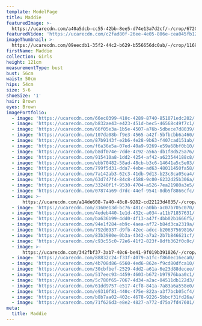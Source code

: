 ```yaml
---
template: ModelPage
title: Maddie
featuredImage: >-
  https://ucarecdn.com/a40a5dcb-cc55-42bb-8ee5-d74e13a7d2cf/-/crop/6720x3999/0,0/-/preview/
featuredVideo: 'https://ucarecdn.com/c2fad80f-26ee-4e05-806e-cea045fb12d1/'
imageThumbnail: >-
  https://ucarecdn.com/09eecdb1-35f2-44c2-b629-b556656dc0ab/-/crop/1169x1627/619,5/-/preview/
firstName: Maddie
collection: Girls
height: 121cm
measurementType: bust
bust: 56cm
waist: 50cm
hips: 54cm
size: 5-6
shoeSize: '1'
hair: Brown
eyes: Brown
imagePortfolio:
  - image: 'https://ucarecdn.com/66ec0399-410c-4289-8740-851071edc202/'
  - image: 'https://ucarecdn.com/b832ae43-e423-451d-bec5-46568c49f7c1/'
  - image: 'https://ucarecdn.com/66f05e3a-1b5e-4507-a76b-5dbece7d8039/'
  - image: 'https://ucarecdn.com/107da08b-f9e3-4565-a42f-5bfbcbb6a460/'
  - image: 'https://ucarecdn.com/87b9143f-e2b6-4e28-9b63-f407cad151ab/'
  - image: 'https://ucarecdn.com/f6a36e5a-07ed-40a9-9269-e59a68bf0b10/'
  - image: 'https://ucarecdn.com/b8df074e-7dde-4c92-a56a-db1f8d525a76/'
  - image: 'https://ucarecdn.com/915410a8-1dd2-4254-af42-a623544188c8/'
  - image: 'https://ucarecdn.com/ebb70482-58ad-48cb-b3c6-14641a5c5e03/'
  - image: 'https://ucarecdn.com/799f5d31-dda7-4ebe-ad63-48011450fa58/'
  - image: 'https://ucarecdn.com/7a142ab3-62c3-41db-9d13-b23c8ca05ea4/'
  - image: 'https://ucarecdn.com/63d747f4-84c8-4588-9c00-6232d25b306a/'
  - image: 'https://ucarecdn.com/33240f1f-9530-4704-a526-7ea21980a3e5/'
  - image: 'https://ucarecdn.com/07874a69-d7dc-44ef-9541-8db5f8866cfc/'
  - image: >-
      https://ucarecdn.com/a14de608-7a40-48c8-9282-cd22123d4035/-/crop/576x300/126,0/-/preview/
  - image: 'https://ucarecdn.com/3160e13d-bc76-481c-a0bb-ac07b705c070/'
  - image: 'https://ucarecdn.com/4edeb440-1e1d-432c-a034-a11b71857631/'
  - image: 'https://ucarecdn.com/ba636b99-4dd0-4f13-a47f-4bb02b1666f5/'
  - image: 'https://ucarecdn.com/94e1f284-eb9c-4aea-af72-b84d3ca2319a/'
  - image: 'https://ucarecdn.com/792d6937-d9fb-42ec-adcc-b20637569816/'
  - image: 'https://ucarecdn.com/83b3980e-0b3a-4342-a7a2-2b7b846621cf/'
  - image: 'https://ucarecdn.com/c93c55c0-72e6-41f2-823f-8dfb362f0c0c/'
  - image: >-
      https://ucarecdn.com/342fbf37-3ab7-40c6-be41-9f019b391026/-/crop/704x740/0,0/-/preview/
  - image: 'https://ucarecdn.com/88832c24-f33f-4079-a1fc-f860ec16eca0/'
  - image: 'https://ucarecdn.com/4b708d86-6560-4ed6-862e-f9cd80dfca10/'
  - image: 'https://ucarecdn.com/30cbfbef-2529-4dd2-a61a-6e23d88decee/'
  - image: 'https://ucarecdn.com/517eec93-4459-4603-b672-b97976baa0c1/'
  - image: 'https://ucarecdn.com/5c780f65-7067-4d34-a2ac-04511db122d3/'
  - image: 'https://ucarecdn.com/61dd9757-e517-4cf8-841a-7a83a6a558e0/'
  - image: 'https://ucarecdn.com/e9310f81-440c-475e-822a-a3f7bcb05cf4/'
  - image: 'https://ucarecdn.com/b8b7aa02-402c-4678-9226-5bbcf31fd26a/'
  - image: 'https://ucarecdn.com/71f626d3-e8e2-4827-a772-d75a7fd47601/'
meta:
  title: Maddie
---
```


